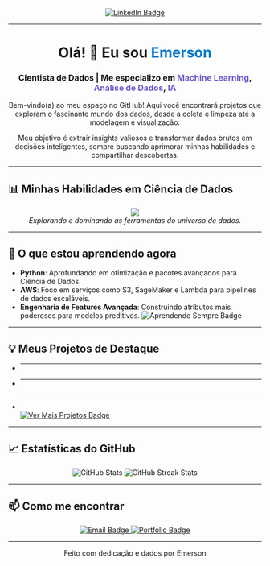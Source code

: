 <div id="badges" align="center">
  <a href="https://www.linkedin.com/in/emerson-de-melo-876a8b271/">
    <img src="https://img.shields.io/badge/LinkedIn-0A66C2?style=for-the-badge&logo=linkedin&logoColor=white" alt="LinkedIn Badge"/>
  </a>
</div>

---

<div id="profile-text" align="center">
  <h1>Olá! 👋 Eu sou <span style="color: #007ACC;">Emerson</span></h1> <h3>Cientista de Dados | Me especializo em <span style="color: #6A5ACD;">Machine Learning</span>, <span style="color: #6A5ACD;">Análise de Dados</span>, <span style="color: #6A5ACD;">IA</span></h3> <p>Bem-vindo(a) ao meu espaço no GitHub! Aqui você encontrará projetos que exploram o fascinante mundo dos dados, desde a coleta e limpeza até a modelagem e visualização.</p>
  <p>Meu objetivo é extrair insights valiosos e transformar dados brutos em decisões inteligentes, sempre buscando aprimorar minhas habilidades e compartilhar descobertas.</p>
</div>

---

## 📊 Minhas Habilidades em Ciência de Dados

<div id="skills" align="center">
  <img src="https://skillicons.dev/icons?i=python,r,pandas,numpy,scikitlearn,tensorflow,pytorch,jupyter,tableau,powerbi,sql,excel,aws,docker,git,github,vscode&theme=dark" /><br>
  <em>Explorando e dominando as ferramentas do universo de dados.</em>
</div>

---

## 🌱 O que estou aprendendo agora

- **Python**: Aprofundando em otimização e pacotes avançados para Ciência de Dados.
- **AWS**: Foco em serviços como S3, SageMaker e Lambda para pipelines de dados escaláveis.
- **Engenharia de Features Avançada**: Construindo atributos mais poderosos para modelos preditivos.
  <img src="https://img.shields.io/badge/Aprendendo_Sempre-lightgrey?style=flat&logo=knowledge&logoColor=white" alt="Aprendendo Sempre Badge"/>
</div>

---

## 💡 Meus Projetos de Destaque

- **** 
- ****
- ****
  <br>
  <a href="https://github.com/SEU_USUARIO_GITHUB?tab=repositories">
    <img src="https://img.shields.io/badge/Ver_Mais_Projetos-gray?style=for-the-badge&logo=github&logoColor=white" alt="Ver Mais Projetos Badge"/>
  </a>

---

## 📈 Estatísticas do GitHub

<div id="github-stats" align="center">
  <img src="https://github-readme-stats.vercel.app/api?username=emersondemelooB&show_icons=true&theme=dark&hide_border=true" alt="GitHub Stats"/>
  <img src="https://github-readme-streak-stats.herokuapp.com/?user=emersondemeloo_GITHUB&theme=dark&hide_border=true" alt="GitHub Streak Stats"/>
</div>

---

## 📫 Como me encontrar

<div id="contact-me" align="center">
  <a href="mailto:etmelomoraes@outlook.com">
    <img src="https://img.shields.io/badge/Email-D14836?style=for-the-badge&logo=gmail&logoColor=white" alt="Email Badge"/>
  </a>
  <a href="https://seuwabsite.com">
    <img src="https://img.shields.io/badge/Portfólio-424242?style=for-the-badge&logo=pages&logoColor=white" alt="Portfolio Badge"/>
  </a>
</div>

---

<div id="footer" align="center">
  Feito com dedicação e dados por Emerson
</div>
